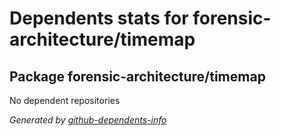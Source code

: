 # Dependents stats for forensic-architecture/timemap

## Package forensic-architecture/timemap

No dependent repositories

_Generated by [github-dependents-info](https://github.com/nvuillam/github-dependents-info)_